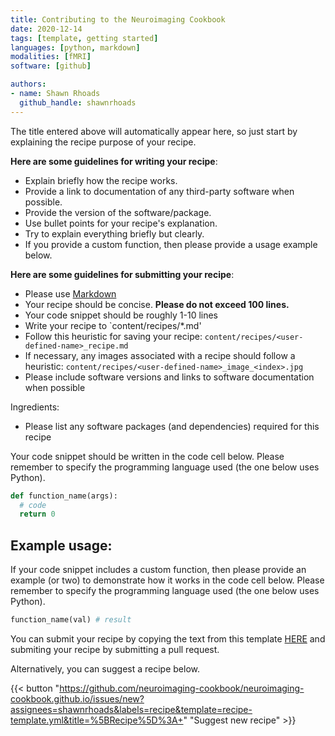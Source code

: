 ```yaml
---
title: Contributing to the Neuroimaging Cookbook
date: 2020-12-14
tags: [template, getting started]
languages: [python, markdown]
modalities: [fMRI]
software: [github]

authors:
- name: Shawn Rhoads
  github_handle: shawnrhoads
---
```


The title entered above will automatically appear here, so just start by explaining the recipe purpose of your recipe.

**Here are some guidelines for writing your recipe**:
- Explain briefly how the recipe works.
- Provide a link to documentation of any third-party software when possible.
- Provide the version of the software/package.
- Use bullet points for your recipe's explanation.
- Try to explain everything briefly but clearly.
- If you provide a custom function, then please provide a usage example below.

**Here are some guidelines for submitting your recipe**:
- Please use [Markdown](https://www.markdownguide.org/basic-syntax/)
- Your recipe should be concise. **Please do not exceed 100 lines.**
- Your code snippet should be roughly 1-10 lines
- Write your recipe to `content/recipes/*.md'
- Follow this heuristic for saving your recipe: `content/recipes/<user-defined-name>_recipe.md`
- If necessary, any images associated with a recipe should follow a heuristic: `content/recipes/<user-defined-name>_image_<index>.jpg`
- Please include software versions and links to software documentation when possible

Ingredients:
- Please list any software packages (and dependencies) required for this recipe

Your code snippet should be written in the code cell below. Please remember to specify the programming language used (the one below uses Python).
```py
def function_name(args):
  # code
  return 0
```

## Example usage:
If your code snippet includes a custom function, then please provide an example (or two) to demonstrate how it works in the code cell below. Please remember to specify the programming language used (the one below uses Python).
```py
function_name(val) # result
```

You can submit your recipe by copying the text from this template [HERE](https://raw.githubusercontent.com/neuroimaging-cookbook/neuroimaging-cookbook.github.io/main/content/template_recipe.md) and submiting your recipe by submitting a pull request.

Alternatively, you can suggest a recipe below.

{{< button "https://github.com/neuroimaging-cookbook/neuroimaging-cookbook.github.io/issues/new?assignees=shawnrhoads&labels=recipe&template=recipe-template.yml&title=%5BRecipe%5D%3A+" "Suggest new recipe" >}}

